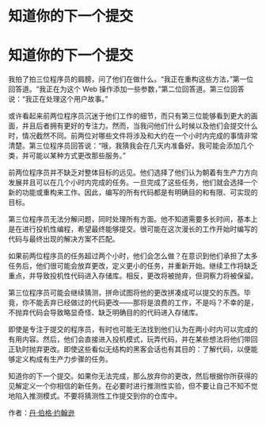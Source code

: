 # 知道你的下一个提交

# 知道你的下一个提交

我拍了拍三位程序员的肩膀，问了他们在做什么。“我正在重构这些方法，”第一位回答道。“我正在为这个 Web 操作添加一些参数，”第二位回答道。第三位回答说：“我正在处理这个用户故事。”

或许看起来前两位程序员沉迷于他们工作的细节，而只有第三位能够看到更大的画面，并且后者拥有更好的专注力。然而，当我问他们什么时候以及他们会提交什么时，情况截然不同。前两位对哪些文件将涉及和大约在一个小时内完成的事情非常清楚。第三位程序员回答说：“哦，我猜我会在几天内准备好。我可能会添加几个类，并可能以某种方式更改那些服务。”

前两位程序员并不缺乏对整体目标的远见。他们选择了他们认为朝着有生产力方向发展并且可以在几个小时内完成的任务。一旦完成了这些任务，他们就会选择一个新的功能或重构来工作。因此，编写的所有代码都是有明确目的和有限、可实现的目标。

第三位程序员无法分解问题，同时处理所有方面。他不知道需要多长时间，基本上是在进行投机性编程，希望最终能够提交。很可能在这次漫长的工作开始时编写的代码与最终出现的解决方案不匹配。

如果前两位程序员的任务超过两个小时，他们会怎么做？在意识到他们承担了太多任务后，他们很可能会放弃更改，定义更小的任务，并重新开始。继续工作将缺乏重点，并导致投机性代码进入存储库。相反，更改将被抛弃，但洞察力将被保留。

第三位程序员可能会继续猜测，拼命试图将他的更改拼凑成可以提交的东西。毕竟，你不能丢弃已经做过的代码更改——那将是浪费的工作，不是吗？不幸的是，不抛弃代码会导致略显奇怪、缺乏明确目的的代码进入存储库。

即使是专注于提交的程序员，有时也可能无法找到他们认为在两小时内可以完成的有用内容。然后，他们会直接进入投机模式，玩弄代码，并在某些想法将他们带回正轨时抛弃更改。即使这些看似无结构的黑客会话也有其目的：了解代码，以便能够定义构成有生产力步骤的任务。

知道你的下一个提交。如果你无法完成，那么放弃你的更改，然后根据你所获得的见解定义一个你相信的新任务。在必要时进行推测性实验，但不要让自己不知不觉地陷入推测模式。不要将猜测性工作提交到你的仓库中。

作者：[丹·伯格·约翰逊](http://programmer.97things.oreilly.com/wiki/index.php/Dan_Bergh_Johnsson)
